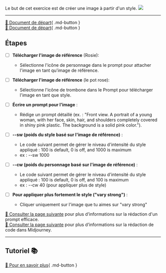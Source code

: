 <style>.md-footer{display:none;}</style>
Le but de cet exercice est de créer une image à partir d'un style.
<img src="../assets/image/04_rosie_plastique.png">
***

[📁 Document de départ](../assets/image/04_pot_rose.png){ .md-button }   <br>
[📁 Document de départ](../assets/image/02_rosie.png){ .md-button }   <br>

## Étapes
- [ ] **Télécharger l'image de référence** (Rosie):
   - Sélectionne l'icône de personnage dans le prompt pour attacher l'image en tant qu'image de référence. 

- [ ] **Télécharger l'image de référence** (le pot rose):
   - Sélectionne l'icône de trombone dans le Prompt pour télécharger l'image en tant que style. 

- [ ] **Écrire un prompt pour l'image** :
   - Rédige un prompt détaillé (ex. : "Front view. A portrait of a young woman, with her face, skin, hair, and shoulders completely covered in shiny pink plastic. The background is a solid pink color.").

- [ ] **--sw (poids du style basé sur l'image de référence)** :
  * Le code suivant permet de gérer le niveau d'intensité du style appliqué : 100 is default, 0 is off, and 1000 is maximum
  * ex : --sw 1000
     
- [ ] **--cw (poids du personnage basé sur l'image de référence)** :
  * Le code suivant permet de gérer le niveau d'intensité du style appliqué : 100 is default, 0 is off, and 100 is maximum
  * ex : --cw 40 (pour appliquer plus de style)


- [ ] **Pour appliquer plus fortement le style ("vary strong")** :
   - Cliquer uniquement sur l'image que tu aimes sur "vary strong"


[📖 Consulter la page suivante](../ai/prompt.md) pour plus d’informations sur la rédaction d'un prompt efficace.<br>
[📖 Consulter la page suivante](../ai/midjourney_code.md) pour plus d’informations sur la rédaction de code dans Midjourney. <br>
***

## Tutoriel 📚

[📖 Pour en savoir plus](https://cmontmorency365-my.sharepoint.com/:v:/g/personal/flpilote_cmontmorency_qc_ca/EV1gSzxV02dCnk8Zq_cDqoIBrhgU_jAXSPZF3OLHJnRIXQ?nav=eyJyZWZlcnJhbEluZm8iOnsicmVmZXJyYWxBcHAiOiJPbmVEcml2ZUZvckJ1c2luZXNzIiwicmVmZXJyYWxBcHBQbGF0Zm9ybSI6IldlYiIsInJlZmVycmFsTW9kZSI6InZpZXciLCJyZWZlcnJhbFZpZXciOiJNeUZpbGVzTGlua0NvcHkifX0&e=C9CAYc){ .md-button }   <br>

